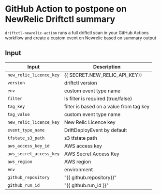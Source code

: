 # GitHub Action to postpone on NewRelic Driftctl summary

`driftctl-newrelic-action` runs a full driftctl scan in your GitHub Actions workflow and create a custom event on Newrelic based on summary output

## Input 

| Input                                             | Description                                        |
|------------------------------------------------------|-----------------------------------------------|
| `new_relic_licence_key`  | {{ SECRET.NEW_RELIC_API_KEY}}    |
| `version`   | driftctl version    |
| `env`   | custom event type name    |
| `filter`   | Is filter is required  (true/false)  |
| `tag_key`   | filter is based on a value from tag key    |
| `tag_value`   | custom event type name    |
| `new_relic_licence_key`   | New Relic Licence key    |
| `event_type_name`   | DriftDeployEvent by default    |
| `tfstate_s3_path`   | s3 tfstate path    |
| `aws_access_key_id`   | AWS access key    |
| `aws_secret_access_key`   | AWS Secret Access Key    |
| `aws_region`   | AWS region    |
| `env`   | environment    |
| `github_repository`   | "{{ github.repository}}"    |
| `github_run_id`   | "{{ github.run_id }}"    |
```
